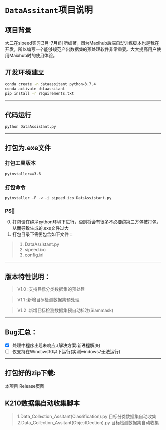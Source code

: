 # `DataAssitant`项目说明
## 项目背景
大二在sipeed实习(3月-7月)时所编著，因为Maxihub后端自动训练脚本也是我在开发，所以编写一个能够规范产出数据集的预处理软件非常重要。大大提高用户使用Maixhub时的使用体验。
## 开发环境建立
```bash
conda create -n dataassitant python=3.7.4
conda activate dataassitant
pip install -r requirements.txt
```
---
## 代码运行
```bash
python DataAssistant.py
```
---
## 打包为.exe文件
### 打包工具版本
```
pyinstaller==3.6
```
### 打包命令
```python
pyinstaller -F -w -i sipeed.ico DataAssistant.py
```
### PS👀️ 
0. 打包请在纯净python环境下进行，否则将会有很多不必要的第三方包被打包，从而导致生成的.exe文件过大
1. 打包目录下需要包含如下文件：
> 1. DataAssistant.py
> 2. sipeed.ico
> 3. config.ini
---
## 版本特性说明：
> V1.0 :支持目标分类数据集的预处理

> V1.1 :新增目标检测数据集预处理

> V1.2 :新增目标检测数据集预自动标注(Siammask)
---
## Bug汇总：
- [x] 处理中程序出现未响应.(解决方案:新进程解决)
- [ ] 仅支持在Windows10以下运行(实测windows7无法运行)
---
## 打包好的zip下载:
本项目 Release页面

## K210数据集自动收集脚本
> 1.Data_Collection_Assitant(Classification).py 目标分类数据集自动收集
> 2.Data_Collection_Assitant(ObjectDection).py 目标检测数据集自动收集






